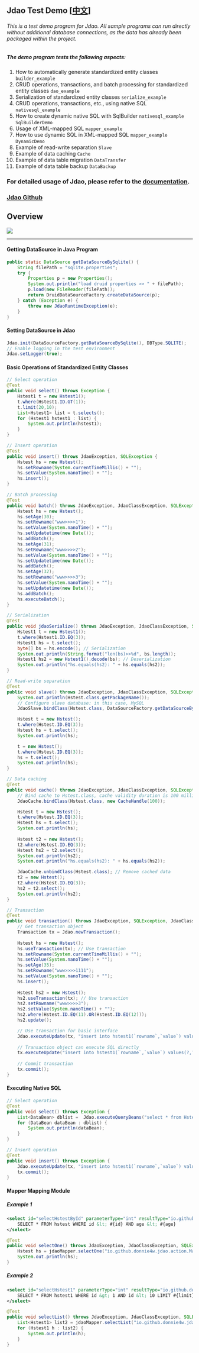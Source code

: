 ## Jdao Test Demo  [[中文](https://github.com/donnie4w/jdaodemo/blob/master/README_zh.md)]

###### This is a test demo program for Jdao. All sample programs can run directly without additional database connections, as the data has already been packaged within the project.

##### The demo program tests the following aspects:

1. How to automatically generate standardized entity classes `builder_example`
2. CRUD operations, transactions, and batch processing for standardized entity classes `dao_example`
3. Serialization of standardized entity classes `serialize_example`
4. CRUD operations, transactions, etc., using native SQL `nativesql_example`
5. How to create dynamic native SQL with SqlBuilder `nativesql_example` `SqlBuilderDemo`
6. Usage of XML-mapped SQL `mapper_example`
7. How to use dynamic SQL in XML-mapped SQL `mapper_example` `DynamicDemo`
8. Example of read-write separation `Slave`
9. Example of data caching `Cache`
10. Example of data table migration `DataTransfer`
11. Example of data table backup `DataBackup`

### For detailed usage of Jdao, please refer to the [documentation](https://tlnet.top/jdaodoc).

### [Jdao Github](https://github.com/donnie4w/jdao)

## Overview

![](https://tlnet.top/statics/tlnet/5767.jpg)

------

#### Getting DataSource in Java Program

```java
public static DataSource getDataSourceBySqlite() {
    String filePath = "sqlite.properties";
    try {
        Properties p = new Properties();
        System.out.println("load druid properties >> " + filePath);
        p.load(new FileReader(filePath));
        return DruidDataSourceFactory.createDataSource(p);
    } catch (Exception e) {
        throw new JdaoRuntimeException(e);
    }
}
```

#### Setting DataSource in Jdao

```java
Jdao.init(DataSourceFactory.getDataSourceBySqlite(), DBType.SQLITE);
// Enable logging in the test environment
Jdao.setLogger(true);
```

#### Basic Operations of Standardized Entity Classes

```java
// Select operation
@Test
public void select() throws Exception {
    Hstest1 t = new Hstest1();
    t.where(Hstest1.ID.GT(1));
    t.limit(20,10);
    List<Hstest1> list = t.selects();
    for (Hstest1 hstest1 : list) {
        System.out.println(hstest1);
    }
}

// Insert operation
@Test
public void insert() throws JdaoException, SQLException {
    Hstest hs = new Hstest();
    hs.setRowname(System.currentTimeMillis() + "");
    hs.setValue(System.nanoTime() + "");
    hs.insert();
}    

// Batch processing
@Test
public void batch() throws JdaoException, JdaoClassException, SQLException {
    Hstest hs = new Hstest();
    hs.setAge(30);
    hs.setRowname("www>>>>1");
    hs.setValue(System.nanoTime() + "");
    hs.setUpdatetime(new Date());
    hs.addBatch();
    hs.setAge(31);
    hs.setRowname("www>>>>2");
    hs.setValue(System.nanoTime() + "");
    hs.setUpdatetime(new Date());
    hs.addBatch();
    hs.setAge(32);
    hs.setRowname("www>>>>3");
    hs.setValue(System.nanoTime() + "");
    hs.setUpdatetime(new Date());
    hs.addBatch();
    hs.executeBatch();
}    

// Serialization
@Test
public void jdaoSerialize() throws JdaoException, JdaoClassException, SQLException {
    Hstest1 t = new Hstest1();
    t.where(Hstest1.ID.EQ(3));
    Hstest1 hs = t.select();
    byte[] bs = hs.encode(); // Serialization
    System.out.println(String.format("len(bs)>>%d", bs.length));
    Hstest1 hs2 = new Hstest1().decode(bs); // Deserialization
    System.out.println("hs.equals(hs2): " + hs.equals(hs2));
}

// Read-write separation
@Test
public void slave() throws JdaoException, JdaoClassException, SQLException {
    System.out.println(Hstest.class.getPackageName());
    // Configure slave database: in this case, MySQL
    JdaoSlave.bindClass(Hstest.class, DataSourceFactory.getDataSourceByMysql(), DBType.MYSQL);

    Hstest t = new Hstest();
    t.where(Hstest.ID.EQ(3));
    Hstest hs = t.select();
    System.out.println(hs);

    t = new Hstest();
    t.where(Hstest.ID.EQ(3));
    hs = t.select();
    System.out.println(hs);
}

// Data caching
@Test
public void cache() throws JdaoException, JdaoClassException, SQLException {
    // Bind cache to Hstest.class, cache validity duration is 100 milliseconds
    JdaoCache.bindClass(Hstest.class, new CacheHandle(100));

    Hstest t = new Hstest();
    t.where(Hstest.ID.EQ(3));
    Hstest hs = t.select();
    System.out.println(hs);
    
    Hstest t2 = new Hstest();
    t2.where(Hstest.ID.EQ(3));
    Hstest hs2 = t2.select();
    System.out.println(hs2);
    System.out.println("hs.equals(hs2): " + hs.equals(hs2));

    JdaoCache.unbindClass(Hstest.class); // Remove cached data
    t2 = new Hstest();
    t2.where(Hstest.ID.EQ(3));
    hs2 = t2.select();
    System.out.println(hs2);
}

// Transaction
@Test
public void transaction() throws JdaoException, SQLException, JdaoClassException {
    // Get transaction object
    Transaction tx = Jdao.newTransaction();
    
    Hstest hs = new Hstest();
    hs.useTransaction(tx); // Use transaction
    hs.setRowname(System.currentTimeMillis() + "");
    hs.setValue(System.nanoTime() + "");
    hs.setAge(35);
    hs.setRowname("www>>>>1111");
    hs.setValue(System.nanoTime() + "");
    hs.insert();
    
    Hstest hs2 = new Hstest();
    hs2.useTransaction(tx); // Use transaction
    hs2.setRowname("www>>>>3");
    hs2.setValue(System.nanoTime() + "");
    hs2.where(Hstest.ID.EQ(11).OR(Hstest.ID.EQ(12)));
    hs2.update();

    // Use transaction for basic interface
    Jdao.executeUpdate(tx, "insert into hstest1(`rowname`,`value`) values(?,?)", "uuuuu>>>>1", "ppppppppp");
    
    // Transaction object can execute SQL directly
    tx.executeUpdate("insert into hstest1(`rowname`,`value`) values(?,?)", "abcdefg", "123456");
    
    // Commit transaction
    tx.commit();
}
```

#### Executing Native SQL

```java
// Select operation
@Test
public void select() throws Exception {
    List<DataBean> dblist =  Jdao.executeQueryBeans("select * from Hstest1  order by id desc limit 5");
    for (DataBean dataBean : dblist) {
        System.out.println(dataBean);
    }
}

// Insert operation
@Test
public void insert() throws Exception {
    Jdao.executeUpdate(tx, "insert into hstest1(`rowname`,`value`) values(?,?)", "uuuuu>>>>1", "ppppppppp");
    tx.commit();
}
```
#### Mapper Mapping Module

##### Example 1

```xml
<select id="selectHstestById" parameterType="int" resultType="io.github.donnie4w.jdao.dao.Hstest">
    SELECT * FROM hstest WHERE id &lt; #{id} AND age &lt; #{age}
</select>
```
```java
@Test
public void selectOne() throws JdaoException, JdaoClassException, SQLException {
    Hstest hs = jdaoMapper.selectOne("io.github.donnie4w.jdao.action.Mapperface.selectHstestById", 2, 26);
    System.out.println(hs);
}
```

##### Example 2

```xml
<select id="selectHstest1" parameterType="int" resultType="io.github.donnie4w.jdao.dao.Hstest1">
    SELECT * FROM hstest1 WHERE id &gt; 1 AND id &lt; 10 LIMIT #{limit}
</select>
```
```java
@Test
public void selectList() throws JdaoException, JdaoClassException, SQLException {
    List<Hstest1> list2 = jdaoMapper.selectList("io.github.donnie4w.jdao.action.Mapperface.selectHstest1", 5);
    for (Hstest1 h : list2) {
        System.out.println(h);
    }
}
```